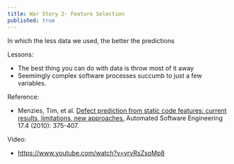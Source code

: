 ```yaml
---
title: War Story 2- Feature Selection
published: true
---
```



In which  the less data we used, the better the predictions

Lessons:

- The best thing you can do with data is throw most of it away
- Seemimgly complex software processes succumb to just a few variables.

Reference:

- Menzies, Tim, et al. [Defect prediction from static code features: current results, limitations, new approaches.](http://menzies.us/pdf/10which.pdf) Automated Software Engineering 17.4 (2010): 375-407.

Video:

- https://www.youtube.com/watch?v=vrvRsZsoMp8
